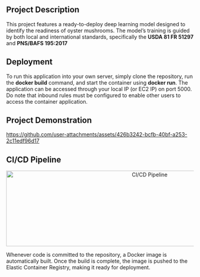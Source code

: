 ## Project Description 

This project features a ready-to-deploy deep learning model designed to identify the readiness of oyster mushrooms. The model’s training is guided by both local and international standards, specifically the **USDA 81 FR 51297** and **PNS/BAFS 195:2017**

## Deployment 

To run this application into your own server, simply clone the repository, run the **docker build** command, and start the container using **docker run**. The application can be accessed through your local IP (or EC2 IP) on port 5000. Do note that inbound rules must be configured to enable other users to access the container application.

## Project Demonstration
https://github.com/user-attachments/assets/426b3242-bcfb-40bf-a253-2c11edf96d17

## CI/CD Pipeline
<p align="center">
  <img width="755" height="203" src="https://github.com/user-attachments/assets/ecbc7e09-5b99-45ac-a1b9-ef83d6afd50c" alt="CI/CD Pipeline" />
</p>

Whenever code is committed to the repository, a Docker image is automatically built. Once the build is complete, the image is pushed to the Elastic Container Registry, making it ready for deployment.
